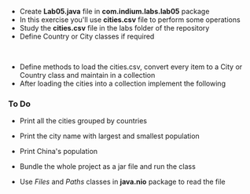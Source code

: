 * Create __Lab05.java__ file in **com.indium.labs.lab05** package
* In this exercise you'll use __cities.csv__ file to perform some operations
* Study the __cities.csv__ file in the labs folder of the repository
* Define Country or City classes if required
<br/>

* Define methods to load the cities.csv, convert every item to a City or Country class and maintain in a collection
* After loading the cities into a collection implement the following


### To Do
* Print all the cities grouped by countries
* Print the city name with largest and smallest population
* Print China's population
* Bundle the whole project as a jar file and run the class

* Use _Files_ and _Paths_ classes in __java.nio__ package to read the file

